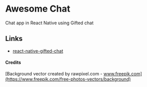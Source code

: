 # Awesome Chat

Chat app in React Native using Gifted chat

## Links

- [react-native-gifted-chat](https://github.com/FaridSafi/react-native-gifted-chat)

#### Credits

[Background vector created by rawpixel.com - www.freepik.com](https://www.freepik.com/free-photos-vectors/background)
